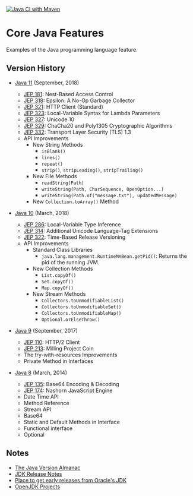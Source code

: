 [![Java CI with Maven](https://github.com/ibrahimatay/Java-Features/actions/workflows/maven.yml/badge.svg)](https://github.com/ibrahimatay/Java-Features/actions/workflows/maven.yml)

# Core Java Features
Examples of the Java programming language feature.

## Version History

* [Java 11](java-11/) (September, 2018)
  * [JEP 181](https://openjdk.java.net/jeps/181): Nest-Based Access Control
  * [JEP 318](https://openjdk.java.net/jeps/318): Epsilon: A No-Op Garbage Collector
  * [JEP 321](https://openjdk.java.net/jeps/321): HTTP Client (Standard)
  * [JEP 323](https://openjdk.java.net/jeps/323): Local-Variable Syntax for Lambda Parameters
  * [JEP 327](https://openjdk.java.net/jeps/327): Unicode 10
  * [JEP 329](https://openjdk.java.net/jeps/329): ChaCha20 and Poly1305 Cryptographic Algorithms
  * [JEP 332](https://openjdk.java.net/jeps/332): Transport Layer Security (TLS) 1.3
  * API Improvements
    * New String Methods
      * `isBlank()`
      * `lines()` 
      * `repeat()` 
      * `strip()`, `stripLeading()`, `stripTrailing()`
    * New File Methods 
      * `readString(Path)`
      * `writeString(Path, CharSequence, OpenOption...)`
      * `writeString(Path.of("message.txt"), updatedMessage)`
    * New `Collection.toArray()` Method

  
* [Java 10](java-10/) (March, 2018)
  * [JEP 286](https://openjdk.java.net/jeps/286): Local-Variable Type Inference
  * [JEP 314](https://openjdk.java.net/jeps/314): Additional Unicode Language-Tag Extensions
  * [JEP 322](https://openjdk.java.net/jeps/322): Time-Based Release Versioning
  * API Improvements
    * Standard Class Libraries
      * `java.lang.management.RuntimeMXBean.getPid()`: Returns the pid of the running JVM.
    * New Collection Methods
      * `List.copyOf()`
      * `Set.copyOf()` 
      * `Map.copyOf()`
    * New Stream Methods
      * `Collectors.toUnmodifiableList() `
      * `Collectors.toUnmodifiableSet()`
      * `Collectors.toUnmodifiableMap()`
      * `Optional.orElseThrow()`

* [Java 9](java-9/) (September, 2017)
  * [JEP 110](https://openjdk.java.net/jeps/110): HTTP/2 Client
  * [JEP 213](https://openjdk.java.net/jeps/213): Milling Project Coin
  * The try-with-resources Improvements
  * Private Method in Interfaces

* [Java 8](java-8/) (March, 2014)
  * [JEP 135](https://openjdk.java.net/jeps/135): Base64 Encoding & Decoding
  * [JEP 174](https://openjdk.java.net/jeps/174): Nashorn JavaScript Engine
  * Date Time API
  * Method Reference
  * Stream API
  * Base64
  * Static and Default Methods in Interface
  * Functional interface 
  * Optional 

## Notes
- [The Java Version Almanac](https://javaalmanac.io/)
- [JDK Release Notes](https://www.oracle.com/java/technologies/javase/jdk-relnotes-index.html)
- [Place to get early releases from Oracle's JDK](https://jdk.java.net/)
- [OpenJDK Projects](https://openjdk.java.net/projects/)

